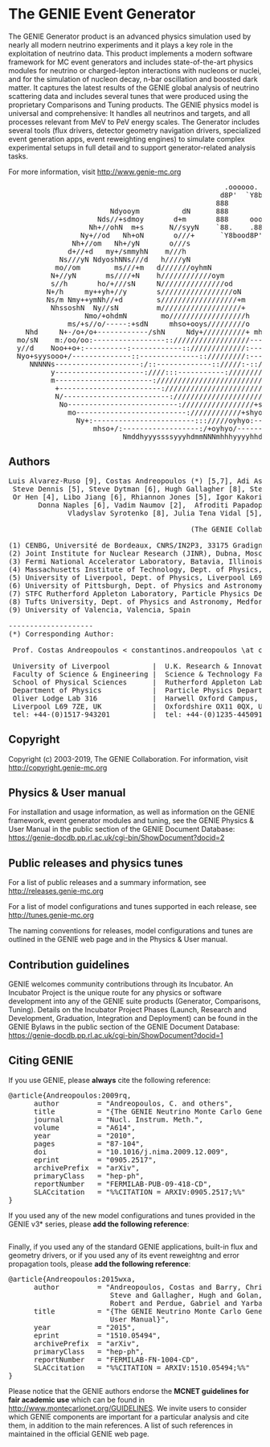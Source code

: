 # The GENIE Event Generator

The GENIE Generator product is an advanced physics simulation used by nearly all modern neutrino experiments and 
it plays a key role in the exploitation of neutrino data. This product implements a modern software framework for 
MC event generators and includes state-of-the-art physics modules for neutrino or charged-lepton interactions 
with nucleons or nuclei, and for the simulation of nucleon decay, n-bar oscillation and boosted dark matter. 
It captures the latest results of the GENIE global analysis of neutrino scattering data and includes several tunes 
that were produced using the proprietary Comparisons and Tuning products.
The GENIE physics model is universal and comprehensive:  It handles all neutrinos and targets, and all processes 
relevant from MeV to PeV energy scales. The Generator includes several tools (flux drivers, detector geometry 
navigation drivers, specialized event generation apps, event reweighting engines) to simulate complex experimental 
setups in full detail and to support generator-related analysis tasks. 

For more information, visit http://www.genie-mc.org

<pre>
                                                   .oooooo.    oooooooooooo ooooo      ooo ooooo oooooooooooo  
                                                  d8P'  `Y8b   `888'     `8 `888b.     `8' `888' `888'     `8  
                                                 888            888          8 `88b.    8   888   888           
                        Ndyooym          dN      888            888oooo8     8   `88b.  8   888   888oooo8     
                     Nds//+sdmoy       d+m       888     ooooo  888    "     8     `88b.8   888   888    "      
                   Nh+//ohN  m+s      N//syyN    `88.    .88'   888       o  8       `888   888   888       o  
                 Ny+//od   Nh+oN       o///+      `Y8bood8P'   o888ooooood8 o8o        `8  o888o o888ooooood8  
               Nh+//om   Nh+/yN       o///s                                                                    
              d+//+d   my+/smmyhN    m///h                                         MONTE CARLO EVENT GENERATOR    
            Ns///yN NdyoshNNs///d   h////yN                                                                    
           mo//om        ms///+m   d///////oyhmN                                                               
          N+//yN       ms////+N    h////////////oym                                                         
          s//h       ho/+///sN     N///////////////od                                                          
         N+/h     my++yh+//y       s/////////////////oN                                                        
         Ns/m Nmy++ymNh//+d        s//////////////////+m                                                       
          NhssoshN  Ny//sN         m///////////////////+                                                       
                  Nmo/+ohdmN        mo//////////////////h            NmmN                                      
              ms/+s//o/-----:+sdN     mhso+ooys/////////o      mhs+/------/ohN                                 
    Nhd     N+-/o+/o+------------/shN     Ndy+//////////+ mhs+:---------------om                               
  mo/sN    m:/oo/oo:-----------------:://////////////////-----------------------y                              
  y//d    Noo++o+:----------:------------:://///////////:-------:/+osyso/:-------h                             
  Nyo+syysooo+/--------------::--------------:://///////:----::////+ossyso/------:                             
     NNNNNs--------------------:/::-------------:://///:-:://////////oosyo+:------                             
          y---------------------:////:::-----------:////////////////+o++++/:-----/                             
          m-----------------------://////////////////////////////+so/--:---------y                             
           +------------------------://////////////////////////+yy:---+oh/--:y+-/N                             
           N/-------------------------://////////////////////ohy/-------yy--os-/m                              
            No--------------------------://///////////////+shs/---------/d++/-oN                               
              mo--------------------------:////////////+shyo:------------sy/sm                                 
                Ny+:------------------------::://///oyhyo:--------------/sd                                    
                    mhso+/:------------------:/+oyhyo/----------:/+syhm                                        
                           NmddhyyyssssyyyhdmmNNNmhhhyyyyhhddmN                                                
</pre>

## Authors

<pre>
Luis Alvarez-Ruso [9], Costas Andreopoulos (*) [5,7], Adi Ashkenazi [4], Christopher Barry [5], Francis Bench [5], 
 Steve Dennis [5], Steve Dytman [6], Hugh Gallagher [8], Steven Gardiner[3], Walter Giele [3], Robert Hatcher [3], 
 Or Hen [4], Libo Jiang [6], Rhiannon Jones [5], Igor Kakorin [2], Konstantin Kuzmin [2], Anselmo Meregaglia [1], 
       Donna Naples [6], Vadim Naumov [2],  Afroditi Papadopoulou [4], Gabriel Perdue [3], Marco Roda [5], 
              Vladyslav Syrotenko [8], Julia Tena Vidal [5], Jeremy Wolcott [8], and Julia Yarba [3]

                                           (The GENIE Collaboration)

(1) CENBG, Université de Bordeaux, CNRS/IN2P3, 33175 Gradignan, France
(2) Joint Institute for Nuclear Research (JINR), Dubna, Moscow region, 141980, Russia
(3) Fermi National Accelerator Laboratory, Batavia, Illinois 60510, USA
(4) Massachusetts Institute of Technology, Dept. of Physics, Cambridge, MA 02139, USA
(5) University of Liverpool, Dept. of Physics, Liverpool L69 7ZE, UK 
(6) University of Pittsburgh, Dept. of Physics and Astronomy, Pittsburgh PA 15260, USA
(7) STFC Rutherford Appleton Laboratory, Particle Physics Dept., Oxfordshire OX11 0QX, UK
(8) Tufts University, Dept. of Physics and Astronomy, Medford MA 02155, USA
(9) University of Valencia, Valencia, Spain

--------------------
(*) Corresponding Author:

 Prof. Costas Andreopoulos < constantinos.andreopoulos \at cern.ch >
    
 University of Liverpool          |  U.K. Research & Innovation (UKRI)
 Faculty of Science & Engineering |  Science & Technology Facilities Council (STFC)
 School of Physical Sciences      |  Rutherford Appleton Laboratory 
 Department of Physics            |  Particle Physics Department
 Oliver Lodge Lab 316             |  Harwell Oxford Campus, R1 2.89
 Liverpool L69 7ZE, UK            |  Oxfordshire OX11 0QX, UK          
 tel: +44-(0)1517-943201          |  tel: +44-(0)1235-445091 
</pre>
 

## Copyright

Copyright (c) 2003-2019, The GENIE Collaboration. For information, visit http://copyright.genie-mc.org 


## Physics & User manual

For installation and usage information, as well as information on the GENIE framework, event generator modules and tuning, 
see the GENIE Physics & User Manual in the public section of the GENIE Document Database:
https://genie-docdb.pp.rl.ac.uk/cgi-bin/ShowDocument?docid=2


## Public releases and physics tunes

For a list of public releases and a summary information, see http://releases.genie-mc.org

For a list of model configurations and tunes supported in each release, see http://tunes.genie-mc.org

The naming conventions for releases, model configurations and tunes are outlined in the GENIE web page and in the Physics & User manual.


## Contribution guidelines

GENIE welcomes community contributions through its Incubator. An Incubator Project is the unique route for any physics or software development into any of the GENIE suite products (Generator, Comparisons, Tuning). Details on the Incubator Project Phases (Launch, Research and Development, Graduation, Integration and Deployment) can be found in the GENIE Bylaws in the public section of the GENIE Document Database: https://genie-docdb.pp.rl.ac.uk/cgi-bin/ShowDocument?docid=1


## Citing GENIE

If you use GENIE, please **always** cite the following reference: 

<pre>
@article{Andreopoulos:2009rq,
      author         = "Andreopoulos, C. and others",
      title          = "{The GENIE Neutrino Monte Carlo Generator}",
      journal        = "Nucl. Instrum. Meth.",
      volume         = "A614",
      year           = "2010",
      pages          = "87-104",
      doi            = "10.1016/j.nima.2009.12.009",
      eprint         = "0905.2517",
      archivePrefix  = "arXiv",
      primaryClass   = "hep-ph",
      reportNumber   = "FERMILAB-PUB-09-418-CD",
      SLACcitation   = "%%CITATION = ARXIV:0905.2517;%%"
}
</pre>

If you used any of the new model configurations and tunes provided in the GENIE v3* series, please **add the following reference**:
<pre>
</pre>

Finally, if you used any of the standard GENIE applications, built-in flux and geometry drivers, or if you used any of its event reweightng and error propagation tools, please **add the following reference**:
<pre>
@article{Andreopoulos:2015wxa,
      author         = "Andreopoulos, Costas and Barry, Christopher and Dytman,
                        Steve and Gallagher, Hugh and Golan, Tomasz and Hatcher,
                        Robert and Perdue, Gabriel and Yarba, Julia",
      title          = "{The GENIE Neutrino Monte Carlo Generator: Physics and
                        User Manual}",
      year           = "2015",
      eprint         = "1510.05494",
      archivePrefix  = "arXiv",
      primaryClass   = "hep-ph",
      reportNumber   = "FERMILAB-FN-1004-CD",
      SLACcitation   = "%%CITATION = ARXIV:1510.05494;%%"
}
</pre>

Please notice that the GENIE authors endorse the **MCNET guidelines for fair academic use** which can be found in http://www.montecarlonet.org/GUIDELINES. We invite users to consider which GENIE components are important for a particular analysis and cite them, in addition to the main references. A list of such references in maintained in the official GENIE web page.

